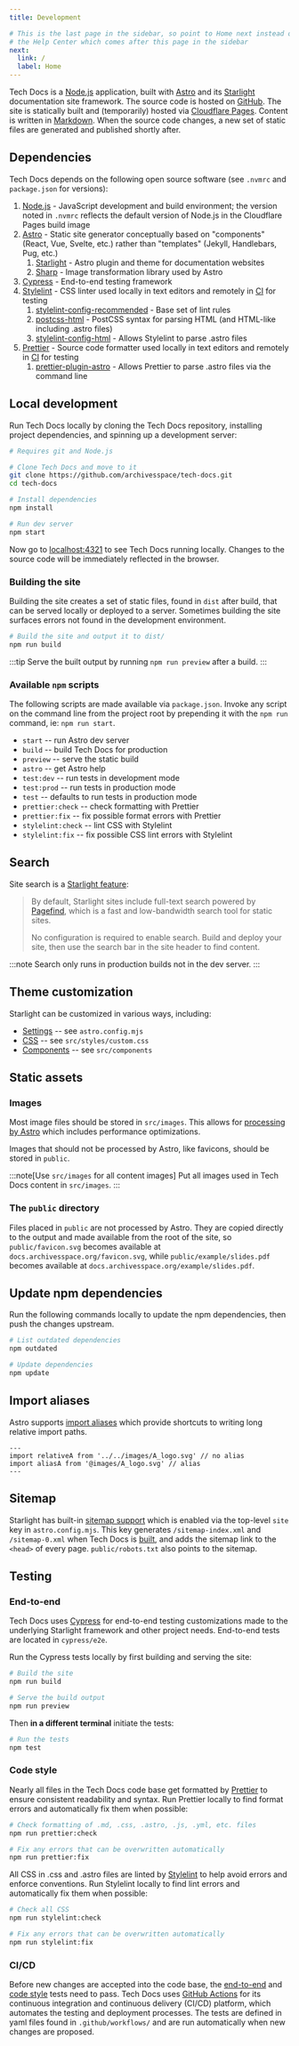 ```yaml
---
title: Development

# This is the last page in the sidebar, so point to Home next instead of
# the Help Center which comes after this page in the sidebar
next:
  link: /
  label: Home
---
```


Tech Docs is a [Node.js](https://nodejs.org) application, built with [Astro](https://astro.build/) and its [Starlight](https://starlight.astro.build/) documentation site framework. The source code is hosted on [GitHub](https://github.com/archivesspace/tech-docs). The site is statically built and (temporarily) hosted via [Cloudflare Pages](https://pages.cloudflare.com/). Content is written in [Markdown](/about/authoring#commonly-used-markdown-syntax). When the source code changes, a new set of static files are generated and published shortly after.

## Dependencies

Tech Docs depends on the following open source software (see `.nvmrc` and `package.json` for versions):

1. [Node.js](https://nodejs.org) - JavaScript development and build environment; the version noted in `.nvmrc` reflects the default version of Node.js in the Cloudflare Pages build image
2. [Astro](https://astro.build/) - Static site generator conceptually based on "components" (React, Vue, Svelte, etc.) rather than "templates" (Jekyll, Handlebars, Pug, etc.)
   1. [Starlight](https://starlight.astro.build/) - Astro plugin and theme for documentation websites
   2. [Sharp](https://sharp.pixelplumbing.com/) - Image transformation library used by Astro
3. [Cypress](https://www.cypress.io/) - End-to-end testing framework
4. [Stylelint](https://stylelint.io/) - CSS linter used locally in text editors and remotely in [CI](#cicd) for testing
   1. [stylelint-config-recommended](https://github.com/stylelint/stylelint-config-recommended) - Base set of lint rules
   2. [postcss-html](https://github.com/ota-meshi/postcss-html) - PostCSS syntax for parsing HTML (and HTML-like including .astro files)
   3. [stylelint-config-html](https://github.com/ota-meshi/stylelint-config-html) - Allows Stylelint to parse .astro files
5. [Prettier](https://prettier.io/) - Source code formatter used locally in text editors and remotely in [CI](#cicd) for testing
   1. [prettier-plugin-astro](https://github.com/withastro/prettier-plugin-astro) - Allows Prettier to parse .astro files via the command line

## Local development

Run Tech Docs locally by cloning the Tech Docs repository, installing project dependencies, and spinning up a development server:

```sh
# Requires git and Node.js

# Clone Tech Docs and move to it
git clone https://github.com/archivesspace/tech-docs.git
cd tech-docs

# Install dependencies
npm install

# Run dev server
npm start
```

Now go to [localhost:4321](http://localhost:4321) to see Tech Docs running locally. Changes to the source code will be immediately reflected in the browser.

### Building the site

Building the site creates a set of static files, found in `dist` after build, that can be served locally or deployed to a server. Sometimes building the site surfaces errors not found in the development environment.

```sh
# Build the site and output it to dist/
npm run build
```

:::tip
Serve the built output by running `npm run preview` after a build.
:::

### Available `npm` scripts

The following scripts are made available via `package.json`. Invoke any script on the command line from the project root by prepending it with the `npm run` command, ie: `npm run start`.

- `start` -- run Astro dev server
- `build` -- build Tech Docs for production
- `preview` -- serve the static build
- `astro` -- get Astro help
- `test:dev` -- run tests in development mode
- `test:prod` -- run tests in production mode
- `test` -- defaults to run tests in production mode
- `prettier:check` -- check formatting with Prettier
- `prettier:fix` -- fix possible format errors with Prettier
- `stylelint:check` -- lint CSS with Stylelint
- `stylelint:fix` -- fix possible CSS lint errors with Stylelint

## Search

Site search is a [Starlight feature](https://starlight.astro.build/guides/site-search/):

> By default, Starlight sites include full-text search powered by [Pagefind](https://pagefind.app/), which is a fast and low-bandwidth search tool for static sites.
>
> No configuration is required to enable search. Build and deploy your site, then use the search bar in the site header to find content.

:::note
Search only runs in production builds not in the dev server.
:::

## Theme customization

Starlight can be customized in various ways, including:

- [Settings](https://starlight.astro.build/guides/customization/) -- see `astro.config.mjs`
- [CSS](https://starlight.astro.build/guides/css-and-tailwind/) -- see `src/styles/custom.css`
- [Components](https://starlight.astro.build/guides/overriding-components/) -- see `src/components`

## Static assets

### Images

Most image files should be stored in `src/images`. This allows for [processing by Astro](https://docs.astro.build/en/guides/images/) which includes performance optimizations.

Images that should not be processed by Astro, like favicons, should be stored in `public`.

:::note[Use `src/images` for all content images]
Put all images used in Tech Docs content in `src/images`.
:::

### The `public` directory

Files placed in `public` are not processed by Astro. They are copied directly to the output and made available from the root of the site, so `public/favicon.svg` becomes available at `docs.archivesspace.org/favicon.svg`, while `public/example/slides.pdf` becomes available at `docs.archivesspace.org/example/slides.pdf`.

## Update npm dependencies

Run the following commands locally to update the npm dependencies, then push the changes upstream.

```sh
# List outdated dependencies
npm outdated

# Update dependencies
npm update
```

## Import aliases

Astro supports [import aliases](https://docs.astro.build/en/guides/imports/#aliases) which provide shortcuts to writing long relative import paths.

```astro title="src/components/overrides/Example.astro" del="../../images" ins="@images"
---
import relativeA from '../../images/A_logo.svg' // no alias
import aliasA from '@images/A_logo.svg' // alias
---
```

## Sitemap

Starlight has built-in [sitemap support](https://starlight.astro.build/guides/customization/#enable-sitemap) which is enabled via the top-level `site` key in `astro.config.mjs`. This key generates `/sitemap-index.xml` and `/sitemap-0.xml` when Tech Docs is [built](#building-the-site), and adds the sitemap link to the `<head>` of every page. `public/robots.txt` also points to the sitemap.

## Testing

### End-to-end

Tech Docs uses [Cypress](https://www.cypress.io/) for end-to-end testing customizations made to the underlying Starlight framework and other project needs. End-to-end tests are located in `cypress/e2e`.

Run the Cypress tests locally by first building and serving the site:

```sh
# Build the site
npm run build

# Serve the build output
npm run preview
```

Then **in a different terminal** initiate the tests:

```sh
# Run the tests
npm test
```

### Code style

Nearly all files in the Tech Docs code base get formatted by [Prettier](https://prettier.io/) to ensure consistent readability and syntax. Run Prettier locally to find format errors and automatically fix them when possible:

```sh
# Check formatting of .md, .css, .astro, .js, .yml, etc. files
npm run prettier:check

# Fix any errors that can be overwritten automatically
npm run prettier:fix
```

All CSS in .css and .astro files are linted by [Stylelint](https://stylelint.io/) to help avoid errors and enforce conventions. Run Stylelint locally to find lint errors and automatically fix them when possible:

```sh
# Check all CSS
npm run stylelint:check

# Fix any errors that can be overwritten automatically
npm run stylelint:fix
```

### CI/CD

Before new changes are accepted into the code base, the [end-to-end](#end-to-end) and [code style](#code-style) tests need to pass. Tech Docs uses [GitHub Actions](https://docs.github.com/en/actions) for its continuous integration and continuous delivery (CI/CD) platform, which automates the testing and deployment processes. The tests are defined in yaml files found in `.github/workflows/` and are run automatically when new changes are proposed.
